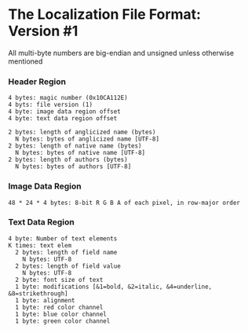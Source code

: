 # The Localization File Format: Version #1

All multi-byte numbers are big-endian and unsigned unless otherwise mentioned

### Header Region
```
4 bytes: magic number (0x10CA112E)
4 byts: file version (1)
4 byte: image data region offset
4 byte: text data region offset 

2 bytes: length of anglicized name (bytes)
  N bytes: bytes of anglicized name [UTF-8]
2 bytes: length of native name (bytes)
  N bytes: bytes of native name [UTF-8]
2 bytes: length of authors (bytes)
  N bytes: bytes of authors [UTF-8]
```
### Image Data Region
```
48 * 24 * 4 bytes: 8-bit R G B A of each pixel, in row-major order
```

### Text Data Region
```
4 byte: Number of text elements
K times: text elem
  2 bytes: length of field name
    N bytes: UTF-8
  2 bytes: length of field value
    N bytes: UTF-8
  2 byte: font size of text
  1 byte: modifications [&1=bold, &2=italic, &4=underline, &8=strikethrough]
  1 byte: alignment
  1 byte: red color channel
  1 byte: blue color channel
  1 byte: green color channel

```
